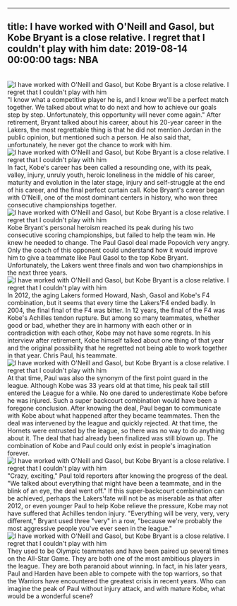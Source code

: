 
---
title: I have worked with O'Neill and Gasol, but Kobe Bryant is a close relative. I regret that I couldn't play with him
date: 2019-08-14 00:00:00
tags:  NBA
---
​
![I have worked with O'Neill and Gasol, but Kobe Bryant is a close relative. I regret that I couldn't play with him](c3ee1de267204e469535786b60b63fb9.jpg)
​
"I know what a competitive player he is, and I know we'll be a perfect match together. We talked about what to do next and how to achieve our goals step by step. Unfortunately, this opportunity will never come again."
After retirement, Bryant talked about his career, about his 20-year career in the Lakers, the most regrettable thing is that he did not mention Jordan in the public opinion, but mentioned such a person. He also said that, unfortunately, he never got the chance to work with him.
​
![I have worked with O'Neill and Gasol, but Kobe Bryant is a close relative. I regret that I couldn't play with him](b35eebeb4dbe40b797ac3f749b66318e.jpg)
​
In fact, Kobe's career has been called a resounding one, with its peak, valley, injury, unruly youth, heroic loneliness in the middle of his career, maturity and evolution in the later stage, injury and self-struggle at the end of his career, and the final perfect curtain call.
Kobe Bryant's career began with O'Neill, one of the most dominant centers in history, who won three consecutive championships together.
​
![I have worked with O'Neill and Gasol, but Kobe Bryant is a close relative. I regret that I couldn't play with him](f95985c8cf0743f1b11426a9941f7772.jpg)
​
Kobe Bryant's personal heroism reached its peak during his two consecutive scoring championships, but failed to help the team win. He knew he needed to change.
The Paul Gasol deal made Popovich very angry. Only the coach of this opponent could understand how it would improve him to give a teammate like Paul Gasol to the top Kobe Bryant. Unfortunately, the Lakers went three finals and won two championships in the next three years.
​
![I have worked with O'Neill and Gasol, but Kobe Bryant is a close relative. I regret that I couldn't play with him](7f6d6f56fe2d44e1b988d39ca950ffae.jpg)
​
In 2012, the aging Lakers formed Howard, Nash, Gasol and Kobe's F4 combination, but it seems that every time the Lakers'F4 ended badly. In 2004, the final final of the F4 was bitter. In 12 years, the final of the F4 was Kobe's Achilles tendon rupture.
But among so many teammates, whether good or bad, whether they are in harmony with each other or in contradiction with each other, Kobe may not have some regrets. In his interview after retirement, Kobe himself talked about one thing of that year and the original possibility that he regretted not being able to work together in that year. Chris Paul, his teammate.
​
![I have worked with O'Neill and Gasol, but Kobe Bryant is a close relative. I regret that I couldn't play with him](641af1ced3bf427690567031d56762f2.jpg)
​
At that time, Paul was also the synonym of the first point guard in the league. Although Kobe was 33 years old at that time, his peak tail still entered the League for a while. No one dared to underestimate Kobe before he was injured.
Such a super backcourt combination would have been a foregone conclusion. After knowing the deal, Paul began to communicate with Kobe about what happened after they became teammates. Then the deal was intervened by the league and quickly rejected.
At that time, the Hornets were entrusted by the league, so there was no way to do anything about it. The deal that had already been finalized was still blown up. The combination of Kobe and Paul could only exist in people's imagination forever.
​
![I have worked with O'Neill and Gasol, but Kobe Bryant is a close relative. I regret that I couldn't play with him](0098c03359114b8ead0daebbea43c7af.jpg)
​
"Crazy, exciting," Paul told reporters after knowing the progress of the deal. "We talked about everything that might have been a teammate, and in the blink of an eye, the deal went off."
If this super-backcourt combination can be achieved, perhaps the Lakers'fate will not be as miserable as that after 2012, or even younger Paul to help Kobe relieve the pressure, Kobe may not have suffered that Achilles tendon injury.
"Everything will be very, very, very different," Bryant used three "very" in a row, "because we're probably the most aggressive people you've ever seen in the league."
​
![I have worked with O'Neill and Gasol, but Kobe Bryant is a close relative. I regret that I couldn't play with him](010bf85ff7984cdcb99d420c50bef0aa.jpg)
​
They used to be Olympic teammates and have been paired up several times on the All-Star Game. They are both one of the most ambitious players in the league. They are both paranoid about winning.
In fact, in his later years, Paul and Harden have been able to compete with the top warriors, so that the Warriors have encountered the greatest crisis in recent years. Who can imagine the peak of Paul without injury attack, and with mature Kobe, what would be a wonderful scene?
